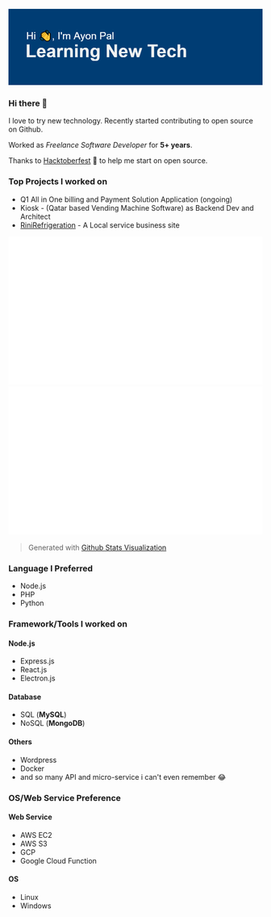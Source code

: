 ![Header](https://github.com/AyonPal/AyonPal/raw/main/header.png "Header")
### Hi there 👋

I love to try new technology. Recently started contributing to open source on Github. 

Worked as *Freelance Software Developer* for **5+ years**.


Thanks to [Hacktoberfest](https://hacktoberfest.digitalocean.com/) 🙏 to help me start on open source.
### Top Projects I worked on
 - Q1 All in One billing and Payment Solution Application (ongoing)
 - Kiosk - (Qatar based Vending Machine Software) as Backend Dev and Architect
 - [RiniRefrigeration](https://services.rinirefrigeration.in/customer/) - A Local service business site

![](https://raw.githubusercontent.com/AyonPal/Stats/master/generated/overview.svg#gh-dark-mode-only)
![](https://raw.githubusercontent.com/AyonPal/Stats/master/generated/languages.svg#gh-dark-mode-only)

> Generated with [Github Stats Visualization](https://github.com/jstrieb/github-stats)

### Language I Preferred

 - Node.js
 - PHP
 - Python

### Framework/Tools I worked on
#### Node.js
 - Express.js
 - React.js
 - Electron.js
#### Database
 - SQL (**MySQL**)
 - NoSQL (**MongoDB**)
#### Others
 - Wordpress
 - Docker
 - and so many API and micro-service i can't even remember 😂

### OS/Web Service Preference
#### Web Service
- AWS EC2
- AWS S3
- GCP
- Google Cloud Function
#### OS
- Linux
- Windows


